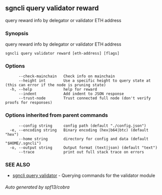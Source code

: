 ## sgncli query validator reward

query reward info by delegator or validator ETH address

### Synopsis

query reward info by delegator or validator ETH address

```
sgncli query validator reward [eth-address] [flags]
```

### Options

```
      --check-mainchain   Check info on mainchain
      --height int        Use a specific height to query state at (this can error if the node is pruning state)
  -h, --help              help for reward
      --indent            Add indent to JSON response
      --trust-node        Trust connected full node (don't verify proofs for responses)
```

### Options inherited from parent commands

```
      --config string     config path (default "./config.json")
  -e, --encoding string   Binary encoding (hex|b64|btc) (default "hex")
      --home string       directory for config and data (default "$HOME/.sgncli")
  -o, --output string     Output format (text|json) (default "text")
      --trace             print out full stack trace on errors
```

### SEE ALSO

* [sgncli query validator](sgncli_query_validator.md)	 - Querying commands for the validator module

###### Auto generated by spf13/cobra
